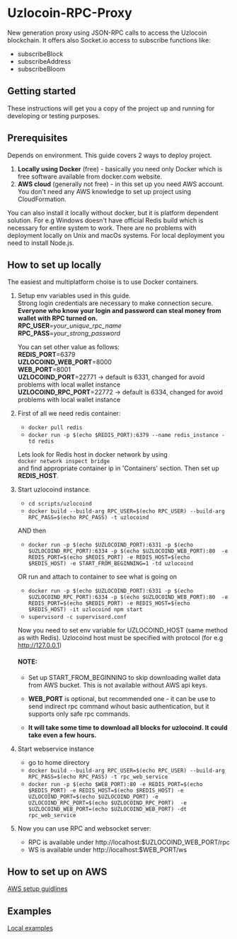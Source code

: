 # Uzlocoin-RPC-Proxy
New generation proxy using JSON-RPC calls to access the Uzlocoin blockchain. It offers also Socket.io access to subscribe functions like:
  * subscribeBlock
  * subscribeAddress
  * subscribeBloom

## Getting started
These instructions will get you a copy of the project up and running for developing or testing purposes.

## Prerequisites
Depends on environment. This guide covers 2 ways to deploy project.
1. **Locally using Docker** (free) - basically you need only Docker which is free software available from docker.com website.
2. **AWS cloud** (generally not free) - in this set up you need AWS account. You don't need any AWS knowledge to set up
project using CloudFormation.

You can also install it locally without docker, but it is platform dependent solution. For e.g Windows doesn't have
official Redis build which is necessary for entire system to work. There are no problems with deployment locally on Unix
and macOs systems. For local deployment you need to install Node.js.

## How to set up locally
The easiest and multiplatform choise is to use Docker containers.
1. Setup env variables used in this guide.   
    Strong login credentials are necessary to make connection secure.   
    **Everyone who know your login and password can steal money from wallet with RPC turned on.**  
    **RPC_USER**=_your_unique_rpc_name_  
    **RPC_PASS**=_your_strong_password_  
    
    You can set other value as follows:  
    **REDIS_PORT**=6379  
    **UZLOCOIND_WEB_PORT**=8000  
    **WEB_PORT**=8001  
    **UZLOCOIND_PORT**=22771 -> default is 6331, changed for avoid problems with local wallet instance  
    **UZLOCOIND_RPC_PORT**=22772 -> default is 6334, changed for avoid problems with local wallet instance  
    
2. First of all we need redis container:
    * `docker pull redis`
    * `docker run -p $(echo $REDIS_PORT):6379 --name redis_instance -td redis`
    
    Lets look for Redis host in docker network by using   
    `docker network inspect bridge`   
    and find appropriate container ip in 'Containers' section.
    Then set up **REDIS_HOST**. 

3. Start uzlocoind instance.
    * `cd scripts/uzlocoind`
    * `docker build --build-arg RPC_USER=$(echo RPC_USER) --build-arg RPC_PASS=$(echo RPC_PASS) -t uzlocoind`
    
    AND then  
    * `docker run -p $(echo $UZLOCOIND_PORT):6331 -p $(echo $UZLOCOIND_RPC_PORT):6334 -p $(echo $UZLOCOIND_WEB_PORT):80 
    -e REDIS_PORT=$(echo $REDIS_PORT) -e REDIS_HOST=$(echo $REDIS_HOST) -e START_FROM_BEGINNING=1 -td uzlocoind`
    
    OR run and attach to container to see what is going on
    * `docker run -p $(echo $UZLOCOIND_PORT):6331 -p $(echo $UZLOCOIND_RPC_PORT):6334 -p $(echo $UZLOCOIND_WEB_PORT):80 
    -e REDIS_PORT=$(echo $REDIS_PORT) -e REDIS_HOST=$(echo $REDIS_HOST) -it uzlocoind npm start`
    * `supervisord -c supervisord.conf`
    
    Now you need to set env variable for UZLOCOIND_HOST (same method as with Redis). Uzlocoind host must be specified with
    protocol (for e.g http://127.0.0.1)
    
    #### NOTE:
    - Set up START_FROM_BEGINNING to skip downloading wallet data from AWS bucket. This is not available without AWS api keys.
    
    - **WEB_PORT** is optional, but recommended one - it can be use to send indirect rpc command wihout basic authentication, 
    but it supports only safe rpc commands.
    
    - **It will take some time to download all blocks for uzlocoind. It could take even a few hours.**
    
4. Start webservice instance
    * go to home directory
    * `docker build --build-arg RPC_USER=$(echo RPC_USER) --build-arg RPC_PASS=$(echo RPC_PASS) -t rpc_web_service`
    * `docker run -p $(echo $WEB_PORT):80 -e REDIS_PORT=$(echo $REDIS_PORT) -e REDIS_HOST=$(echo $REDIS_HOST)
     -e UZLOCOIND_PORT=$(echo $UZLOCOIND_PORT) -e UZLOCOIND_RPC_PORT=$(echo $UZLOCOIND_RPC_PORT) 
     -e $UZLOCOIND_WEB_PORT=(echo $UZLOCOIND_WEB_PORT) -dt rpc_web_service`

5. Now you can use RPC and websocket server:
    * RPC is available under http://localhost:$UZLOCOIND_WEB_PORT/rpc
    * WS is available under http://localhost:$WEB_PORT/ws
    
    
## How to set up on AWS
[AWS setup guidlines](aws_cloud_formation/README.md)


## Examples
[Local examples](examples/README.md)